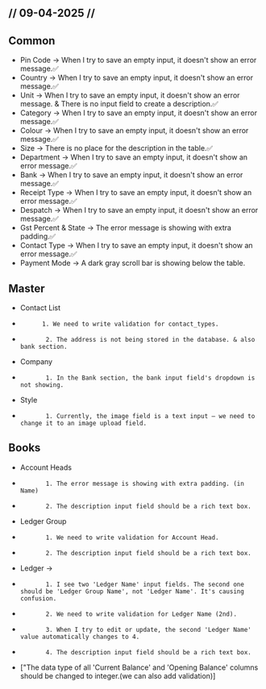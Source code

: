 ## // 09-04-2025 //
## Common
- Pin Code -> When I try to save an empty input, it doesn't show an error message.✅
- Country -> When I try to save an empty input, it doesn't show an error message.✅
- Unit -> When I try to save an empty input, it doesn't show an error message.  &  There is no input field to create a description.✅
- Category -> When I try to save an empty input, it doesn't show an error message.✅
- Colour -> When I try to save an empty input, it doesn't show an error message.✅
- Size -> There is no place for the description in the table.✅
- Department -> When I try to save an empty input, it doesn't show an error message.✅
- Bank -> When I try to save an empty input, it doesn't show an error message.✅
- Receipt Type -> When I try to save an empty input, it doesn't show an error message.✅
- Despatch -> When I try to save an empty input, it doesn't show an error message.✅                                                                                                            
- Gst Percent & State -> The error message is showing with extra padding.✅
- Contact Type -> When I try to save an empty input, it doesn't show an error message.✅
- Payment Mode -> A dark gray scroll bar is showing below the table.


## Master
-  Contact List 
-           1. We need to write validation for contact_types.
-            2. The address is not being stored in the database. & also bank section.
-    Company 
-            1. In the Bank section, the bank input field's dropdown is not showing.
-    Style  
-            1. Currently, the image field is a text input — we need to change it to an image upload field.


## Books 
-    Account Heads
-            1. The error message is showing with extra padding. (in Name)
-            2. The description input field should be a rich text box.
-    Ledger Group 
-            1. We need to write validation for Account Head.
-            2. The description input field should be a rich text box.
-    Ledger -> 
-            1. I see two 'Ledger Name' input fields. The second one should be 'Ledger Group Name', not 'Ledger Name'. It's causing confusion.
-            2. We need to write validation for Ledger Name (2nd).
-            3. When I try to edit or update, the second 'Ledger Name' value automatically changes to 4.
-            4. The description input field should be a rich text box.

- ["The data type of all 'Current Balance' and 'Opening Balance' columns should be changed to integer.(we can also add validation)]
